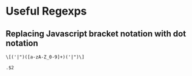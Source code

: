 # Useful Regexps

## Replacing Javascript bracket notation with dot notation

	\[('|")([a-zA-Z_0-9]+)('|")\]

	.$2